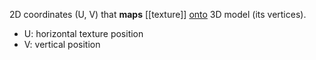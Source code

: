 2D coordinates (U, V) that **maps** [[texture]] <u>onto</u> 3D model (its vertices).
- U: horizontal texture position
- V: vertical position